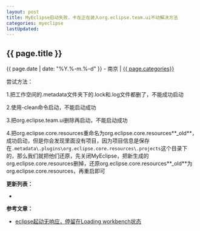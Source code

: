 ```yaml
---
layout: post
title: MyEclipse启动失败，卡在正在装入org.eclipse.team.ui不动解决方法
categories: myeclipse
lastUpdated:
---
```


## {{ page.title }}

{{ page.date | date: "%Y.%-m.%-d" }} - 南京 | <a href="/archive#{{ page.categories }}">{{ page.categories}}</a>

尝试方法：

1.把工作空间的.metadata文件夹下的.lock和.log文件都删了，不能成功启动

2.使用-clean命令启动，不能启动成功

3.把org.eclipse.team.ui删除再启动，不能启动成功

4.把org.eclipse.core.resources重命名为org.eclipse.core.resources**_old**，成功启动，但是你会发现里面没有项目，因为项目信息是保存在`.metadata\.plugins\org.eclipse.core.resources\.projects`这个目录下的，那么我们就把他们还原，先关闭MyEclipse，把新生成的org.eclipse.core.resources删掉，还原org.eclipse.core.resources**_old**为org.eclipse.core.resources，再重启即可

**更新列表：**

*



**参考文章：**

* [eclipse起动无响应，停留在Loading workbench状态][1]


[1]: http://tech.chachabei.com/java/279540.html
